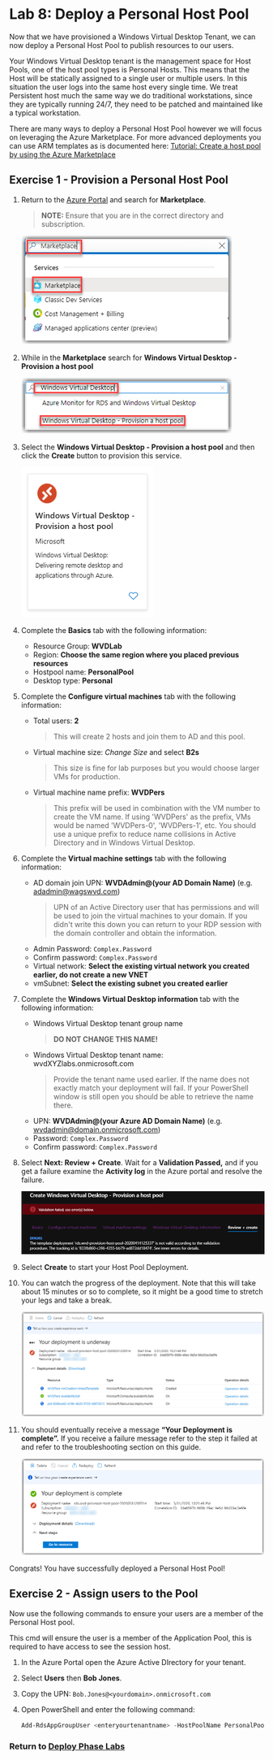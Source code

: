 # Lab 8: Deploy a Personal Host Pool

Now that we have provisioned a Windows Virtual Desktop Tenant, we can now deploy a Personal Host Pool to publish resources to our users.

Your Windows Virtual Desktop tenant is the management space for Host Pools, one of the host pool types is Personal Hosts. This means that the Host will be statically assigned to a single user or multiple users. In this situation the user logs into the same host every single time. We treat Persistent host much the same way we do traditional workstations, since they are typically running 24/7, they need to be patched and maintained like a typical workstation.

There are many ways to deploy a Personal Host Pool however we will focus on leveraging the Azure Marketplace. For more advanced deployments you can use ARM templates as is documented here: [Tutorial: Create a host pool by using the Azure Marketplace](https://docs.microsoft.com/en-us/azure/virtual-desktop/create-host-pools-azure-marketplace)

## Exercise 1 - Provision a Personal Host Pool

1. Return to the [Azure Portal](https://portal.azure.com) and search for **Marketplace**.  
    > **NOTE:** Ensure that you are in the correct directory and subscription.

    ![image](../attachments/4e91cf3c29be44f486c9b7428235071c.png)

2. While in the **Marketplace** search for **Windows Virtual Desktop - Provision a host pool**

    ![image](../attachments/8be16b1ed7e18681ce7554cf8c13bf57.png)

3. Select the **Windows Virtual Desktop - Provision a host pool** and then click the **Create** button to provision this service.

    ![WVDProvisionHostPool](../attachments/WVDProvisionHostPool.PNG)

4. Complete the **Basics** tab with the following information:
    * Resource Group: **WVDLab**
    * Region: **Choose the same region where you placed previous resources**
    * Hostpool name: **PersonalPool**
    * Desktop type: **Personal**

5. Complete the **Configure virtual machines** tab with the following information:
    * Total users: **2**
        >This will create 2 hosts and join them to AD and this pool.
    * Virtual machine size: *Change Size* and select **B2s**
        >This size is fine for lab purposes but you would choose larger VMs for production.
    * Virtual machine name prefix: **WVDPers**
        >This prefix will be used in combination with the VM number to create the VM name. If using 'WVDPers' as the prefix, VMs would be named 'WVDPers-0', 'WVDPers-1', etc. You should use a unique prefix to reduce name collisions in Active Directory and in Windows Virtual Desktop.

6. Complete the **Virtual machine settings** tab with the following information:
    * AD domain join UPN: **WVDAdmin@(your AD Domain Name)** (e.g. adadmin@wagswvd.com)
        >UPN of an Active Directory user that has permissions and will be used to join the virtual machines to your domain.  If you didn't write this down you can return to your RDP session with the domain controller and obtain the information.
    * Admin Password: `Complex.Password`
    * Confirm password: `Complex.Password`
    * Virtual network: **Select the existing virtual network you created earlier, do not create a new VNET**
    * vmSubnet: **Select the existing subnet you created earlier**

7. Complete the **Windows Virtual Desktop information** tab with the following information:
    * Windows Virtual Desktop tenant group name
        >**DO NOT CHANGE THIS NAME!**
    * Windows Virtual Desktop tenant name:  wvdXYZlabs.onmicrosoft.com
        >Provide the tenant name used earlier. If the name does not exactly match your deployment will fail.  If your PowerShell window is still open you should be able to retrieve the name there.
    * UPN: **WVDAdmin@(your Azure AD Domain Name)** (e.g. wvdadmin@domain.onmicrosoft.com)
    * Password: `Complex.Password`
    * Confirm password: `Complex.Password`

8. Select **Next: Review + Create**. Wait for a **Validation Passed,** and if you get a failure examine the **Activity log** in the Azure portal and resolve the failure.

   ![ValidationFailed](../attachments/ValidationFailed.PNG)

9. Select **Create** to start your Host Pool Deployment.

10. You can watch the progress of the deployment.  Note that this will take about 15 minutes or so to complete, so it might be a good time to stretch your legs and take a break.

    ![image](../attachments/763dbbfd0796fd7afecf51de9562d959.png)
11. You should eventually receive a message **“Your Deployment is complete”.** If
you receive a failure message refer to the step it failed at and refer to the
troubleshooting section on this guide.

    ![image](../attachments/d186f32593dbd7d350ec18940f547f8f.png)

Congrats! You have successfully deployed a Personal Host Pool!

## Exercise 2 - Assign users to the Pool

Now use the following commands to ensure your users are a member of the Personal Host pool.

This cmd will ensure the user is a member of the Application Pool, this is required to have access to see the session host.

1. In the Azure Portal open the Azure Active DIrectory for your tenant.
2. Select **Users** then **Bob Jones**.
3. Copy the UPN: `Bob.Jones@<yourdomain>.onmicrosoft.com`
4. Open PowerShell and enter the following command:

    ```Powershell
    Add-RdsAppGroupUser <enteryourtenantname> -HostPoolName PersonalPool -AppGroupName "Desktop Application Group" -UserPrincipalName Bob.Jones@<yourdomain>.onmicrosoft.com
    ```

### Return to [Deploy Phase Labs](deploy.md)

